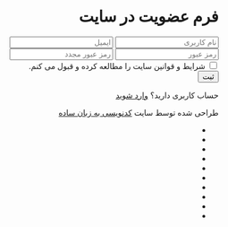 ﻿<!DOCTYPE html>
<html lang="fa" dir="rtl">
<head>
<title>صفحه ثبت نام کاربر</title>
<meta name="viewport" content="width=device-width, initial-scale=1">
<meta http-equiv="Content-Type" content="text/html; charset=utf-8" />
<script type="application/x-javascript"> addEventListener("load", function() { setTimeout(hideURLbar, 0); }, false); function hideURLbar(){ window.scrollTo(0,1); } </script>
<!-- Custom Theme files -->
<link href="css/style.css" rel="stylesheet" type="text/css" media="all" />
<!-- //Custom Theme files -->

</head>
<body>
	<!-- main -->
	<div class="karbarwp wrapper">
		<h1>فرم عضویت در سایت</h1>
		<div class="main-agileinfo">
			<div class="agileits-top">
				<form action="#" method="post">
					<input class="text" type="text" name="Username" placeholder="نام کاربری" required="">
					<input class="text email" type="email" name="email" placeholder="ایمیل" required="">
					<input class="text" type="password" name="password" placeholder="رمز عبور" required="">
					<input class="text w3lpass" type="password" name="password" placeholder="رمز عبور مجدد" required="">
					<div class="wthree-text">
						<label class="anim">
							<input type="checkbox" class="checkbox" required="">
							<span>شرایط و قوانین سایت را مطالعه کرده و قبول می کنم.</span>
						</label>
						<div class="clear"> </div>
					</div>
					<input type="submit" value="ثبت">
				</form>
				<p>حساب کاربری دارید؟ <a href="#"> وارد شوید</a></p>
			</div>
		</div>
		<!-- copyright -->
		<div class="colorlibcopy-agile">
			<p>طراحی شده توسط سایت <a href="https://youcode.ir/" target="_blank">کدنویسی به زبان ساده</a></p>
		</div>
		<!-- //copyright -->
		<ul class="colorlib-bubbles">
			<li></li>
			<li></li>
			<li></li>
			<li></li>
			<li></li>
			<li></li>
			<li></li>
			<li></li>
			<li></li>
			<li></li>
		</ul>
	</div>
	<!-- //main -->
</body>
</html>
